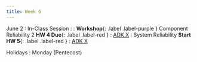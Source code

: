 ```yaml
---
title: Week 6
---
```


<!-- <a href="" target="_blank">link</a> -->

June 2
: In-Class Session
  : 
: **Workshop**{: .label .label-purple } Component Reliability 2 **HW 4 Due**{: .label .label-red }
  : [ADK X](#)
: System Reliability **Start HW 5**{: .label .label-red }
  : [ADK X](#)

Holidays
: Monday (Pentecost)
